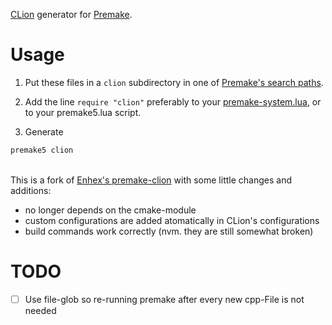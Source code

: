[CLion](https://www.jetbrains.com/clion/) generator for [Premake](https://github.com/premake/premake-core).


# Usage
1. Put these files in a `clion` subdirectory in one of [Premake's search paths](https://github.com/premake/premake-core/wiki/Locating-Scripts).

2. Add the line `require "clion"` preferably to your [premake-system.lua](https://github.com/premake/premake-core/wiki/System-Scripts), or to your premake5.lua script.

3. Generate
```sh
premake5 clion
```
\
This is a fork of [Enhex's premake-clion](https://github.com/Enhex/premake-clion) with some little changes and additions:
- no longer depends on the cmake-module
- custom configurations are added atomatically in CLion's configurations
- build commands work correctly (nvm. they are still somewhat broken)

# TODO
- [ ] Use file-glob so re-running premake after every new cpp-File is not needed
